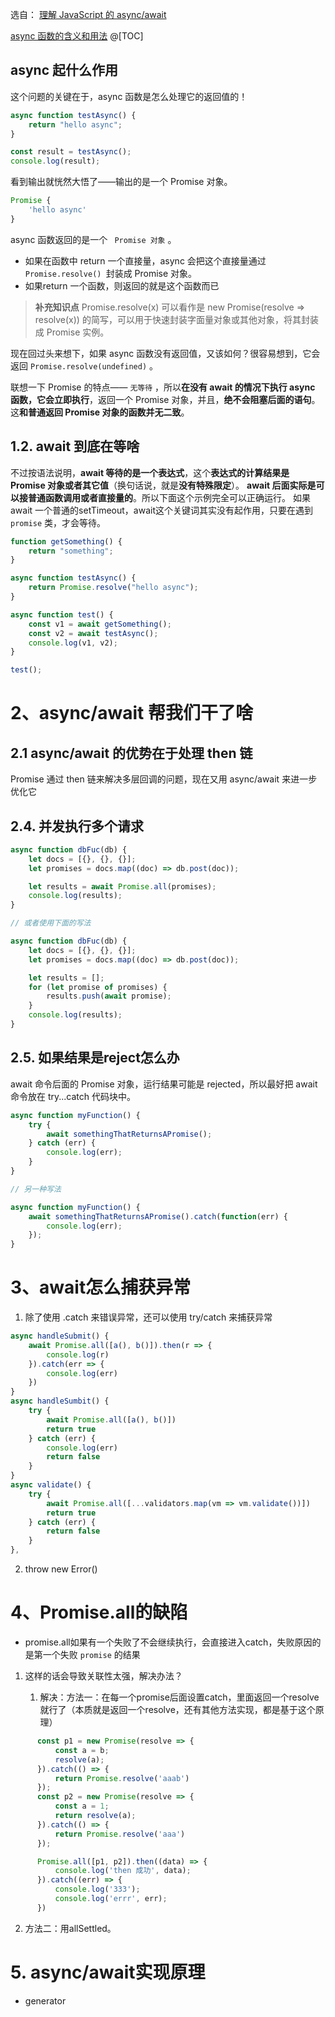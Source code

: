 选自：
[理解 JavaScript 的 async/await](https://segmentfault.com/a/1190000007535316)

[async 函数的含义和用法](http://www.ruanyifeng.com/blog/2015/05/async.html)
@[TOC]

## async 起什么作用

这个问题的关键在于，async 函数是怎么处理它的返回值的！

```js
async function testAsync() {
    return "hello async";
}

const result = testAsync();
console.log(result);
```

看到输出就恍然大悟了——输出的是一个 Promise 对象。

```javascript
Promise {
    'hello async'
}
```

async 函数返回的是一个 ` Promise 对象` 。
* 如果在函数中 return 一个直接量，async 会把这个直接量通过 `Promise.resolve() `封装成 Promise 对象。
* 如果return 一个函数，则返回的就是这个函数而已

> **补充知识点**
> Promise.resolve(x) 可以看作是 new Promise(resolve => resolve(x))
> 的简写，可以用于快速封装字面量对象或其他对象，将其封装成 Promise 实例。

现在回过头来想下，如果 async 函数没有返回值，又该如何？很容易想到，它会返回 `Promise.resolve(undefined)` 。

联想一下 Promise 的特点—— `无等待` ，所以**在没有 await 的情况下执行 async 函数，它会立即执行**，返回一个 Promise 对象，并且，**绝不会阻塞后面的语句**。这**和普通返回 Promise 对象的函数并无二致**。

## 1.2. await 到底在等啥

不过按语法说明，**await 等待的是一个表达式**，这个**表达式的计算结果是 Promise 对象或者其它值**（换句话说，就是**没有特殊限定**）。
**await 后面实际是可以接普通函数调用或者直接量的**。所以下面这个示例完全可以正确运行。
如果await 一个普通的setTimeout，await这个关键词其实没有起作用，只要在遇到 `promise` 类，才会等待。

```javascript
function getSomething() {
    return "something";
}

async function testAsync() {
    return Promise.resolve("hello async");
}

async function test() {
    const v1 = await getSomething();
    const v2 = await testAsync();
    console.log(v1, v2);
}

test();
```

# 2、async/await 帮我们干了啥

## 2.1 async/await 的优势在于处理 then 链

Promise 通过 then 链来解决多层回调的问题，现在又用 async/await 来进一步优化它

## 2.4. 并发执行多个请求

```javascript
async function dbFuc(db) {
    let docs = [{}, {}, {}];
    let promises = docs.map((doc) => db.post(doc));

    let results = await Promise.all(promises);
    console.log(results);
}

// 或者使用下面的写法

async function dbFuc(db) {
    let docs = [{}, {}, {}];
    let promises = docs.map((doc) => db.post(doc));

    let results = [];
    for (let promise of promises) {
        results.push(await promise);
    }
    console.log(results);
}
```

## 2.5. 如果结果是reject怎么办

await 命令后面的 Promise 对象，运行结果可能是 rejected，所以最好把 await 命令放在 try...catch 代码块中。

```javascript
async function myFunction() {
    try {
        await somethingThatReturnsAPromise();
    } catch (err) {
        console.log(err);
    }
}

// 另一种写法

async function myFunction() {
    await somethingThatReturnsAPromise().catch(function(err) {
        console.log(err);
    });
}
```

# 3、await怎么捕获异常
1. 除了使用 .catch 来错误异常，还可以使用 try/catch 来捕获异常

```js
async handleSubmit() {
    await Promise.all([a(), b()]).then(r => {
        console.log(r)
    }).catch(err => {
        console.log(err)
    })
}
async handleSumbit() {
    try {
        await Promise.all([a(), b()])
        return true
    } catch (err) {
        console.log(err)
        return false
    }
}
async validate() {
    try {
        await Promise.all([...validators.map(vm => vm.validate())])
        return true
    } catch (err) {
        return false
    }
},
```

2. throw  new Error()
# 4、Promise.all的缺陷
* promise.all如果有一个失败了不会继续执行，会直接进入catch，失败原因的是第一个失败 `promise` 的结果

1. 这样的话会导致关联性太强，解决办法？

   1. 解决：方法一：在每一个promise后面设置catch，里面返回一个resolve就行了（本质就是返回一个resolve，还有其他方法实现，都是基于这个原理）

```js
      const p1 = new Promise(resolve => {
          const a = b;
          resolve(a);
      }).catch(() => {
          return Promise.resolve('aaab')
      });
      const p2 = new Promise(resolve => {
          const a = 1;
          return resolve(a);
      }).catch(() => {
          return Promise.resolve('aaa')
      });

      Promise.all([p1, p2]).then((data) => {
          console.log('then 成功', data);
      }).catch((err) => {
          console.log('333');
          console.log('errr', err);
      })
```

   2. 方法二：用allSettled。

# 5. async/await实现原理
* generator

